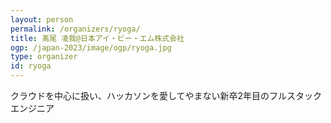 ```yaml
---
layout: person
permalink: /organizers/ryoga/
title: 髙尾 凌我@日本アイ・ビー・エム株式会社
ogp: /japan-2023/image/ogp/ryoga.jpg
type: organizer
id: ryoga
---
```

クラウドを中心に扱い、ハッカソンを愛してやまない新卒2年目のフルスタックエンジニア
